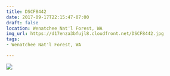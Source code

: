 ```yaml
---
title: DSCF8442
date: 2017-09-17T22:15:47-07:00
draft: false
location: Wenatchee Nat'l Forest, WA
img_url: https://d17enza3bfujl8.cloudfront.net/DSCF8442.jpg
tags:
- Wenatchee Nat'l Forest, WA

---
```


![](https://d17enza3bfujl8.cloudfront.net/DSCF8442.jpg)

